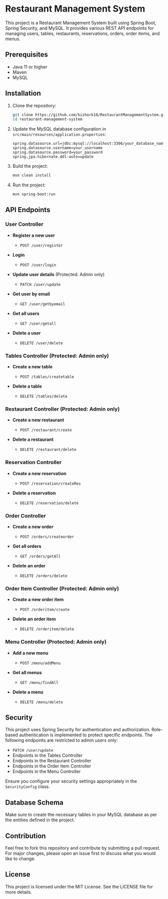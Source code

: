 
# Restaurant Management System

This project is a Restaurant Management System built using Spring Boot, Spring Security, and MySQL. It provides various REST API endpoints for managing users, tables, restaurants, reservations, orders, order items, and menus.

## Prerequisites

- Java 11 or higher
- Maven
- MySQL

## Installation

1. Clone the repository:

    ```bash
    git clone https://github.com/kishork18/RestaurantManagementSystem.git
    cd restaurant-management-system
    ```

2. Update the MySQL database configuration in `src/main/resources/application.properties`:

    ```properties
    spring.datasource.url=jdbc:mysql://localhost:3306/your_database_name
    spring.datasource.username=your_username
    spring.datasource.password=your_password
    spring.jpa.hibernate.ddl-auto=update
    ```

3. Build the project:

    ```bash
    mvn clean install
    ```

4. Run the project:

    ```bash
    mvn spring-boot:run
    ```

## API Endpoints

### User Controller

- **Register a new user**
  - `POST /user/register`
  
- **Login**
  - `POST /user/login`
  
- **Update user details** (Protected: Admin only)
  - `PATCH /user/update`
  
- **Get user by email**
  - `GET /user/getbyemail`
  
- **Get all users**
  - `GET /user/getall`
  
- **Delete a user**
  - `DELETE /user/delete`

### Tables Controller (Protected: Admin only)

- **Create a new table**
  - `POST /tables/createtable`
  
- **Delete a table**
  - `DELETE /tables/delete`

### Restaurant Controller (Protected: Admin only)

- **Create a new restaurant**
  - `POST /restaurant/create`
  
- **Delete a restaurant**
  - `DELETE /restaurant/delete`

### Reservation Controller

- **Create a new reservation**
  - `POST /reservation/createRes`
  
- **Delete a reservation**
  - `DELETE /reservation/delete`

### Order Controller

- **Create a new order**
  - `POST /orders/createorder`
  
- **Get all orders**
  - `GET /orders/getAll`
  
- **Delete an order**
  - `DELETE /orders/delete`

### Order Item Controller (Protected: Admin only)

- **Create a new order item**
  - `POST /orderitem/create`
  
- **Delete an order item**
  - `DELETE /orderitem/delete`

### Menu Controller (Protected: Admin only)

- **Add a new menu**
  - `POST /menu/addMenu`
  
- **Get all menus**
  - `GET /menu/findAll`
  
- **Delete a menu**
  - `DELETE /menu/delete`

## Security

This project uses Spring Security for authentication and authorization. Role-based authentication is implemented to protect specific endpoints. The following endpoints are restricted to admin users only:
- `PATCH /user/update`
- Endpoints in the Tables Controller
- Endpoints in the Restaurant Controller
- Endpoints in the Order Item Controller
- Endpoints in the Menu Controller

Ensure you configure your security settings appropriately in the `SecurityConfig` class.

## Database Schema

Make sure to create the necessary tables in your MySQL database as per the entities defined in the project.

## Contribution

Feel free to fork this repository and contribute by submitting a pull request. For major changes, please open an issue first to discuss what you would like to change.

## License

This project is licensed under the MIT License. See the LICENSE file for more details.
